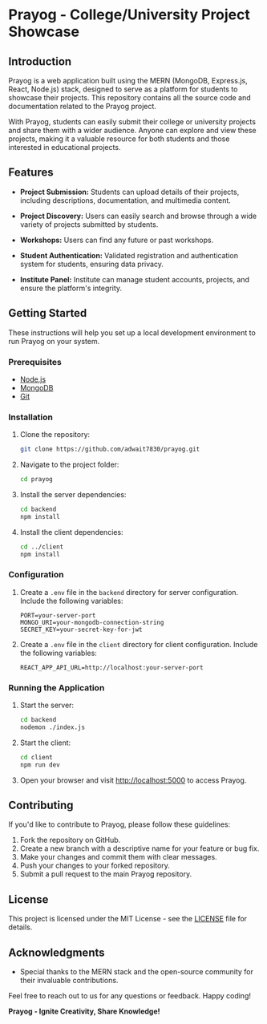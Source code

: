 # Prayog - College/University Project Showcase

## Introduction

Prayog is a web application built using the MERN (MongoDB, Express.js, React, Node.js) stack, designed to serve as a platform for students to showcase their projects. This repository contains all the source code and documentation related to the Prayog project.

With Prayog, students can easily submit their college or university projects and share them with a wider audience. Anyone can explore and view these projects, making it a valuable resource for both students and those interested in educational projects.

## Features

- **Project Submission:** Students can upload details of their projects, including descriptions, documentation, and multimedia content.

- **Project Discovery:** Users can easily search and browse through a wide variety of projects submitted by students.

- **Workshops:** Users can find any future or past workshops.

- **Student Authentication:** Validated registration and authentication system for students, ensuring data privacy.

- **Institute Panel:** Institute can manage student accounts, projects, and ensure the platform's integrity.

## Getting Started

These instructions will help you set up a local development environment to run Prayog on your system.

### Prerequisites

- [Node.js](https://nodejs.org/)
- [MongoDB](https://www.mongodb.com/)
- [Git](https://git-scm.com/)

### Installation

1. Clone the repository:

   ```bash
   git clone https://github.com/adwait7830/prayog.git
   ```

2. Navigate to the project folder:

   ```bash
   cd prayog
   ```

3. Install the server dependencies:

   ```bash
   cd backend
   npm install
   ```

4. Install the client dependencies:

   ```bash
   cd ../client
   npm install
   ```

### Configuration

1. Create a `.env` file in the `backend` directory for server configuration. Include the following variables:

   ```env
   PORT=your-server-port
   MONGO_URI=your-mongodb-connection-string
   SECRET_KEY=your-secret-key-for-jwt
   ```

2. Create a `.env` file in the `client` directory for client configuration. Include the following variables:

   ```env
   REACT_APP_API_URL=http://localhost:your-server-port
   ```

### Running the Application

1. Start the server:

   ```bash
   cd backend
   nodemon ./index.js
   ```

2. Start the client:

   ```bash
   cd client
   npm run dev
   ```

3. Open your browser and visit [http://localhost:5000](http://localhost:5000) to access Prayog.

## Contributing

If you'd like to contribute to Prayog, please follow these guidelines:

1. Fork the repository on GitHub.
2. Create a new branch with a descriptive name for your feature or bug fix.
3. Make your changes and commit them with clear messages.
4. Push your changes to your forked repository.
5. Submit a pull request to the main Prayog repository.

## License

This project is licensed under the MIT License - see the [LICENSE](LICENSE) file for details.

## Acknowledgments

- Special thanks to the MERN stack and the open-source community for their invaluable contributions.

Feel free to reach out to us for any questions or feedback. Happy coding!

**Prayog - Ignite Creativity, Share Knowledge!**